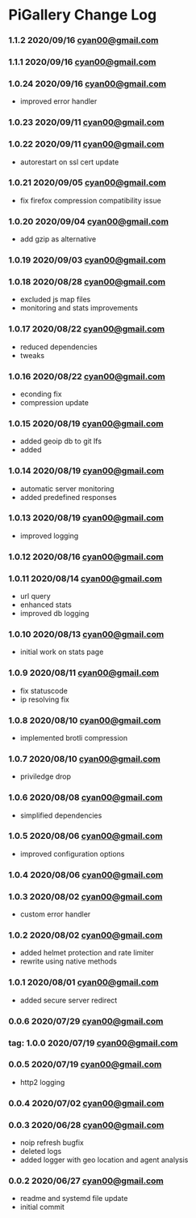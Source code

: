 # PiGallery Change Log

### **1.1.2** 2020/09/16 cyan00@gmail.com

### **1.1.1** 2020/09/16 cyan00@gmail.com

### **1.0.24** 2020/09/16 cyan00@gmail.com
- improved error handler

### **1.0.23** 2020/09/11 cyan00@gmail.com

### **1.0.22** 2020/09/11 cyan00@gmail.com
- autorestart on ssl cert update

### **1.0.21** 2020/09/05 cyan00@gmail.com
- fix firefox compression compatibility issue

### **1.0.20** 2020/09/04 cyan00@gmail.com
- add gzip as alternative

### **1.0.19** 2020/09/03 cyan00@gmail.com

### **1.0.18** 2020/08/28 cyan00@gmail.com
- excluded js map files
- monitoring and stats improvements

### **1.0.17** 2020/08/22 cyan00@gmail.com
- reduced dependencies
- tweaks

### **1.0.16** 2020/08/22 cyan00@gmail.com
- econding fix
- compression update

### **1.0.15** 2020/08/19 cyan00@gmail.com
- added geoip db to git lfs
- added

### **1.0.14** 2020/08/19 cyan00@gmail.com
- automatic server monitoring
- added predefined responses

### **1.0.13** 2020/08/19 cyan00@gmail.com
- improved logging

### **1.0.12** 2020/08/16 cyan00@gmail.com

### **1.0.11** 2020/08/14 cyan00@gmail.com
- url query
- enhanced stats
- improved db logging

### **1.0.10** 2020/08/13 cyan00@gmail.com
- initial work on stats page

### **1.0.9** 2020/08/11 cyan00@gmail.com
- fix statuscode
- ip resolving fix

### **1.0.8** 2020/08/10 cyan00@gmail.com
- implemented brotli compression

### **1.0.7** 2020/08/10 cyan00@gmail.com
- priviledge drop

### **1.0.6** 2020/08/08 cyan00@gmail.com
- simplified dependencies

### **1.0.5** 2020/08/06 cyan00@gmail.com
- improved configuration options

### **1.0.4** 2020/08/06 cyan00@gmail.com

### **1.0.3** 2020/08/02 cyan00@gmail.com
- custom error handler

### **1.0.2** 2020/08/02 cyan00@gmail.com
- added helmet protection and rate limiter
- rewrite using native methods

### **1.0.1** 2020/08/01 cyan00@gmail.com
- added secure server redirect

### **0.0.6** 2020/07/29 cyan00@gmail.com

### **tag: 1.0.0** 2020/07/19 cyan00@gmail.com

### **0.0.5** 2020/07/19 cyan00@gmail.com
- http2 logging

### **0.0.4** 2020/07/02 cyan00@gmail.com

### **0.0.3** 2020/06/28 cyan00@gmail.com
- noip refresh bugfix
- deleted logs
- added logger with geo location and agent analysis

### **0.0.2** 2020/06/27 cyan00@gmail.com
- readme and systemd file update
- initial commit
